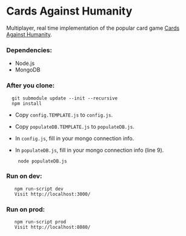 Cards Against Humanity
======================

Multiplayer, real time implementation of the popular card game [Cards Against Humanity][1].

### Dependencies:

- Node.js
- MongoDB

### After you clone:

      git submodule update --init --recursive
      npm install

- Copy `config.TEMPLATE.js` to `config.js`.
- Copy `populateDB.TEMPLATE.js` to `populateDB.js`.
- In `config.js`, fill in your mongo connection info.
- In `populateDB.js`, fill in your mongo connection info (line 9).

       node populateDB.js

### Run on dev:
       
       npm run-script dev
       Visit http://localhost:3000/

### Run on prod:

       npm run-script prod
       Visit http://localhost:8080/

[1]: http://cardsagainsthumanity.com/
